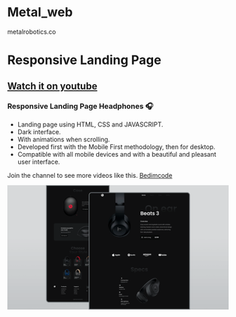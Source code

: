 # Metal_web
metalrobotics.co

# Responsive Landing Page
## [Watch it on youtube](https://youtu.be/wXnlHIvKnTM)
### Responsive Landing Page Headphones 🎧

- Landing page using HTML, CSS and JAVASCRIPT.
- Dark interface.
- With animations when scrolling.
- Developed first with the Mobile First methodology, then for desktop.
- Compatible with all mobile devices and with a beautiful and pleasant user interface.

Join the channel to see more videos like this. [Bedimcode](https://www.youtube.com/c/Bedimcode)

![](/preview.png)
